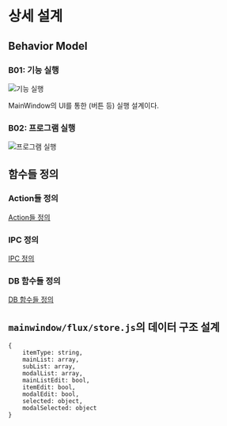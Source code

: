 # 상세 설계
## Behavior Model
### B01: 기능 실행
![기능 실행](https://github.com/byron1st/my-workshop-doc/blob/master/images/details-b01-2016-09-03.png)

MainWindow의 UI를 통한 (버튼 등) 실행 설계이다.

### B02: 프로그램 실행
![프로그램 실행](https://github.com/byron1st/my-workshop-doc/blob/master/images/details-b02-2016-09-03.png)

## 함수들 정의
### Action들 정의
[Action들 정의](https://www.icloud.com/numbers/03hMQehmK-jVBH7SfOZEUZnQw#actions)

### IPC 정의
[IPC 정의](https://www.icloud.com/numbers/0lI96VlolhAmutnLItrVn8TLg#ipc)

### DB 함수들 정의
[DB 함수들 정의](https://www.icloud.com/numbers/0z6cmqVq8wW6H0fN9STF3q0ag#dbFunc)

## `mainwindow/flux/store.js`의 데이터 구조 설계
```
{
	itemType: string,
	mainList: array,
	subList: array,
	modalList: array,
	mainListEdit: bool,
	itemEdit: bool,
	modalEdit: bool,
	selected: object,
	modalSelected: object
}
```
